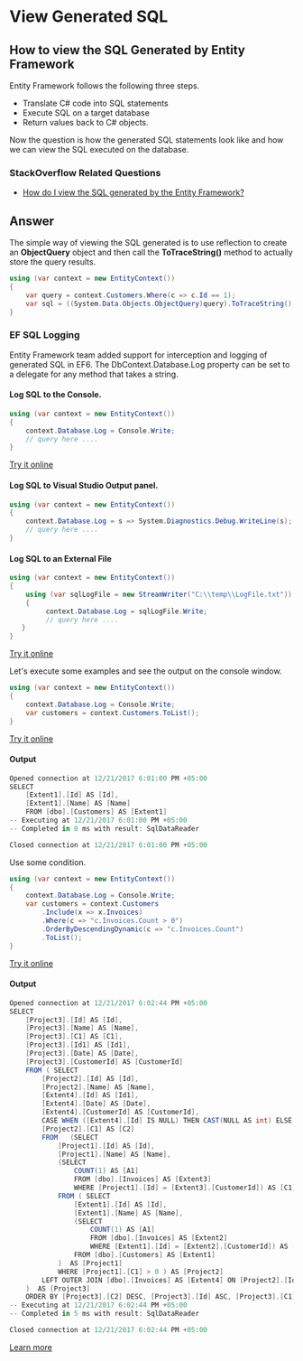# View Generated SQL

## How to view the SQL Generated by Entity Framework

Entity Framework follows the following three steps.

 - Translate C# code into SQL statements
 - Execute SQL on a target database
 - Return values back to C# objects. 

Now the question is how the generated SQL statements look like and how we can view the SQL executed on the database.

### StackOverflow Related Questions

 - [How do I view the SQL generated by the Entity Framework?](https://stackoverflow.com/questions/1412863/how-do-i-view-the-sql-generated-by-the-entity-framework)

## Answer

The simple way of viewing the SQL generated is to use reflection to create an **ObjectQuery** object and then call the **ToTraceString()** method to actually store the query results.


```csharp
using (var context = new EntityContext())
{
    var query = context.Customers.Where(c => c.Id == 1); 
    var sql = ((System.Data.Objects.ObjectQuery)query).ToTraceString();  
}
```

### EF SQL Logging

Entity Framework team added support for interception and logging of generated SQL in EF6. The DbContext.Database.Log property can be set to a delegate for any method that takes a string.

#### Log SQL to the Console.


```csharp
using (var context = new EntityContext())
{
    context.Database.Log = Console.Write; 
    // query here ....  
}
```

[Try it online](https://dotnetfiddle.net/Xn2Q48)

#### Log SQL to Visual Studio Output panel.


```csharp
using (var context = new EntityContext())
{
    context.Database.Log = s => System.Diagnostics.Debug.WriteLine(s); 
    // query here ....  
}
```

#### Log SQL to an External File


```csharp
using (var context = new EntityContext())
{
    using (var sqlLogFile = new StreamWriter("C:\\temp\\LogFile.txt"))
    {          
         context.Database.Log = sqlLogFile.Write;
         // query here ....
   }   
}
```

[Try it online](https://dotnetfiddle.net/Yt89yF)

Let's execute some examples and see the output on the console window.


```csharp
using (var context = new EntityContext())
{
    context.Database.Log = Console.Write;
    var customers = context.Customers.ToList();    
}
```

[Try it online](https://dotnetfiddle.net/Xn2Q48)

#### Output


```csharp
Opened connection at 12/21/2017 6:01:00 PM +05:00
SELECT
    [Extent1].[Id] AS [Id],
    [Extent1].[Name] AS [Name]
    FROM [dbo].[Customers] AS [Extent1]
-- Executing at 12/21/2017 6:01:00 PM +05:00
-- Completed in 0 ms with result: SqlDataReader

Closed connection at 12/21/2017 6:01:00 PM +05:00
```

Use some condition. 


```csharp
using (var context = new EntityContext())
{
    context.Database.Log = Console.Write;
    var customers = context.Customers
        .Include(x => x.Invoices)
        .Where(c => "c.Invoices.Count > 0")
        .OrderByDescendingDynamic(c => "c.Invoices.Count")
        .ToList();    
}
```
[Try it online](https://dotnetfiddle.net/jrZoBI)

#### Output


```csharp
Opened connection at 12/21/2017 6:02:44 PM +05:00
SELECT
    [Project3].[Id] AS [Id],
    [Project3].[Name] AS [Name],
    [Project3].[C1] AS [C1],
    [Project3].[Id1] AS [Id1],
    [Project3].[Date] AS [Date],
    [Project3].[CustomerId] AS [CustomerId]
    FROM ( SELECT
        [Project2].[Id] AS [Id],
        [Project2].[Name] AS [Name],
        [Extent4].[Id] AS [Id1],
        [Extent4].[Date] AS [Date],
        [Extent4].[CustomerId] AS [CustomerId],
        CASE WHEN ([Extent4].[Id] IS NULL) THEN CAST(NULL AS int) ELSE 1 END AS [C1],
        [Project2].[C1] AS [C2]
        FROM   (SELECT
            [Project1].[Id] AS [Id],
            [Project1].[Name] AS [Name],
            (SELECT
                COUNT(1) AS [A1]
                FROM [dbo].[Invoices] AS [Extent3]
                WHERE [Project1].[Id] = [Extent3].[CustomerId]) AS [C1]
            FROM ( SELECT
                [Extent1].[Id] AS [Id],
                [Extent1].[Name] AS [Name],
                (SELECT
                    COUNT(1) AS [A1]
                    FROM [dbo].[Invoices] AS [Extent2]
                    WHERE [Extent1].[Id] = [Extent2].[CustomerId]) AS [C1]
                FROM [dbo].[Customers] AS [Extent1]
            )  AS [Project1]
            WHERE [Project1].[C1] > 0 ) AS [Project2]
        LEFT OUTER JOIN [dbo].[Invoices] AS [Extent4] ON [Project2].[Id] = [Extent4].[CustomerId]
    )  AS [Project3]
    ORDER BY [Project3].[C2] DESC, [Project3].[Id] ASC, [Project3].[C1] ASC
-- Executing at 12/21/2017 6:02:44 PM +05:00
-- Completed in 5 ms with result: SqlDataReader

Closed connection at 12/21/2017 6:02:44 PM +05:00
```

[Learn more](https://msdn.microsoft.com/en-us/library/dn469464(v=vs.113).aspx)
